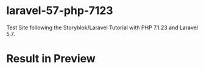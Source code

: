# laravel-57-php-7123

Test Site following the Storyblok/Laravel Tutorial with PHP 7.1.23 and Laravel 5.7.

# Result in Preview

